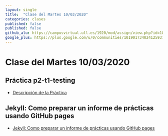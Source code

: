 ```yaml
---
layout: single
title:  "Clase del Martes 10/03/2020"
categories: clases
published: false
published: false
github_alu: https://campusvirtual.ull.es/1920/mod/assign/view.php?id=187733
google_plus: https://plus.google.com/u/0/communities/101901734024125937720
---
```


# Clase del Martes 10/03/2020


## Práctica p2-t1-testing

* [Descripción de la Práctica]({{site.baseurl}}/tema1-introduccion-a-javascript/practicas/p2-t1-testing/)


## Jekyll: Como preparar un informe de prácticas usando GitHub pages

* [Jekyll: Como preparar un informe de prácticas usando GitHub pages]({{site.baseurl}}/tema1-introduccion-a-javascript/preparar-informe-de-practicas-con-ghpages)
